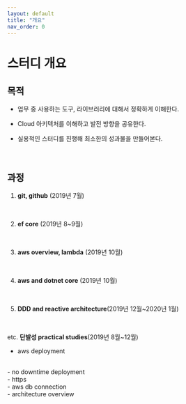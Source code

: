 ```yaml
---
layout: default
title: "개요"
nav_order: 0
---
```


# 스터디 개요

## 목적

* 업무 중 사용하는 도구, 라이브러리에 대해서 정확하게 이해한다.

* Cloud 아키텍처를 이해하고 발전 방향을 공유한다.

* 실용적인 스터디를 진행해 최소한의 성과물을 만들어본다.
<br><br><br>

## 과정

1. **git, github** (2019년 7월)
<br>

2. **ef core** (2019년 8~9월)
<br>

3. **aws overview, lambda** (2019년 10월)
<br>

4. **aws and dotnet core** (2019년 10월)
<br>

5. **DDD and reactive architecture**(2019년 12월~2020년 1월)
<br>

etc. **단발성 practical studies**(2019년 8월~12월)
- aws deployment
<br>
- no downtime deployment
<br>
- https
<br>
- aws db connection
<br>
- architecture overview